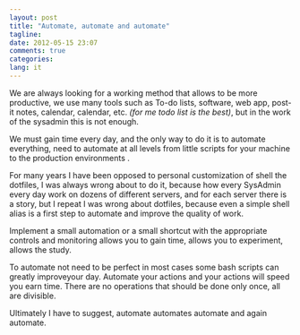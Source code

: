 ```yaml
---
layout: post
title: "Automate, automate and automate"
tagline: 
date: 2012-05-15 23:07
comments: true
categories: 
lang: it
---
```

We are always looking for a working method that allows to be more productive, we use many tools such as To-do lists, software, web app, post-it notes, calendar, calendar, etc. _(for me todo list is the best)_, but in the work of the sysadmin this is not enough.

We must gain time every day, and the only way to do it is to automate everything, need to automate at all levels from little scripts for your machine to the production environments . 

For many years I have been opposed to personal customization of shell the dotfiles, I was always wrong about to do it, because how every SysAdmin every day work on dozens of different servers, and for each server there is a story, but I repeat I was wrong about dotfiles, because even a simple shell alias is a first step to automate and improve the quality of work.

Implement a small automation or a small shortcut with the appropriate controls and monitoring allows you to gain time, allows you to experiment, allows the study.

To automate not need to be perfect in most cases some bash scripts can greatly improveyour day. Automate your actions and your actions will speed you earn time.
There are no operations that should be done only once, all are divisible.

Ultimately I have to suggest, automate automates automate and again automate.
